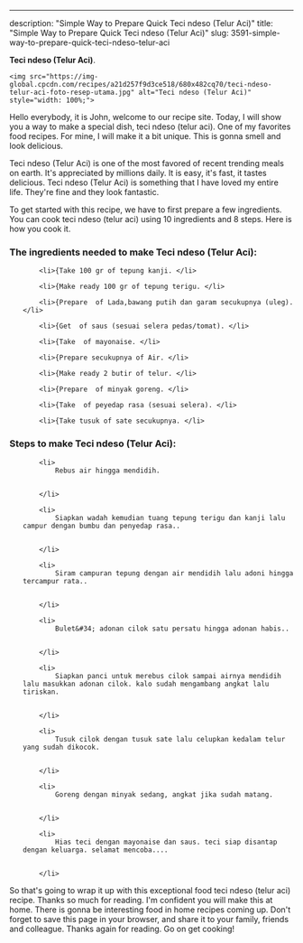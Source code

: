 ---
description: "Simple Way to Prepare Quick Teci ndeso (Telur Aci)"
title: "Simple Way to Prepare Quick Teci ndeso (Telur Aci)"
slug: 3591-simple-way-to-prepare-quick-teci-ndeso-telur-aci

<p>
	<strong>Teci ndeso (Telur Aci)</strong>. 
	
</p>
<p>
	
	<img src="https://img-global.cpcdn.com/recipes/a21d257f9d3ce518/680x482cq70/teci-ndeso-telur-aci-foto-resep-utama.jpg" alt="Teci ndeso (Telur Aci)" style="width: 100%;">
	
	
</p>
<p>
	Hello everybody, it is John, welcome to our recipe site. Today, I will show you a way to make a special dish, teci ndeso (telur aci). One of my favorites food recipes. For mine, I will make it a bit unique. This is gonna smell and look delicious.
</p>
	
<p>
	Teci ndeso (Telur Aci) is one of the most favored of recent trending meals on earth. It's appreciated by millions daily. It is easy, it's fast, it tastes delicious. Teci ndeso (Telur Aci) is something that I have loved my entire life. They're fine and they look fantastic.
</p>
<p>
	
</p>

<p>
To get started with this recipe, we have to first prepare a few ingredients. You can cook teci ndeso (telur aci) using 10 ingredients and 8 steps. Here is how you cook it.
</p>

<h3>The ingredients needed to make Teci ndeso (Telur Aci):</h3>

<ol>
	
		<li>{Take 100 gr of tepung kanji. </li>
	
		<li>{Make ready 100 gr of tepung terigu. </li>
	
		<li>{Prepare  of Lada,bawang putih dan garam secukupnya (uleg). </li>
	
		<li>{Get  of saus (sesuai selera pedas/tomat). </li>
	
		<li>{Take  of mayonaise. </li>
	
		<li>{Prepare secukupnya of Air. </li>
	
		<li>{Make ready 2 butir of telur. </li>
	
		<li>{Prepare  of minyak goreng. </li>
	
		<li>{Take  of peyedap rasa (sesuai selera). </li>
	
		<li>{Take tusuk of sate secukupnya. </li>
	
</ol>
<p>
	
</p>

<h3>Steps to make Teci ndeso (Telur Aci):</h3>

<ol>
	
		<li>
			Rebus air hingga mendidih.
			
			
		</li>
	
		<li>
			Siapkan wadah kemudian tuang tepung terigu dan kanji lalu campur dengan bumbu dan penyedap rasa..
			
			
		</li>
	
		<li>
			Siram campuran tepung dengan air mendidih lalu adoni hingga tercampur rata..
			
			
		</li>
	
		<li>
			Bulet&#34; adonan cilok satu persatu hingga adonan habis..
			
			
		</li>
	
		<li>
			Siapkan panci untuk merebus cilok sampai airnya mendidih lalu masukkan adonan cilok. kalo sudah mengambang angkat lalu tiriskan.
			
			
		</li>
	
		<li>
			Tusuk cilok dengan tusuk sate lalu celupkan kedalam telur yang sudah dikocok.
			
			
		</li>
	
		<li>
			Goreng dengan minyak sedang, angkat jika sudah matang.
			
			
		</li>
	
		<li>
			Hias teci dengan mayonaise dan saus. teci siap disantap dengan keluarga. selamat mencoba....
			
			
		</li>
	
</ol>

<p>
	
</p>

<p>
	So that's going to wrap it up with this exceptional food teci ndeso (telur aci) recipe. Thanks so much for reading. I'm confident you will make this at home. There is gonna be interesting food in home recipes coming up. Don't forget to save this page in your browser, and share it to your family, friends and colleague. Thanks again for reading. Go on get cooking!
</p>
